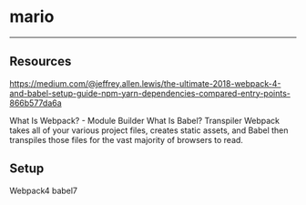 # mario
---------------

Resources
---------


https://medium.com/@jeffrey.allen.lewis/the-ultimate-2018-webpack-4-and-babel-setup-guide-npm-yarn-dependencies-compared-entry-points-866b577da6a

What Is Webpack? - Module Builder
What Is Babel? Transpiler
Webpack takes all of your various project files, creates static assets, and Babel then transpiles those files for the vast majority of browsers to read. 



Setup
--------
Webpack4
babel7